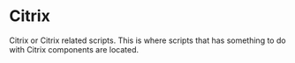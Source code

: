 # Citrix
Citrix or Citrix related scripts. This is where scripts that has something to do with Citrix components are located.
